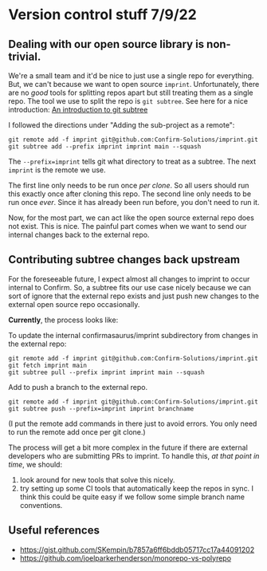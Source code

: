 # Version control stuff 7/9/22

## Dealing with our open source library is non-trivial.

We're a small team and it'd be nice to just use a single repo for everything. But, we can't because we want to open source `imprint`. Unfortunately, there are no *good* tools for splitting repos apart but still treating them as a single repo. The tool we use to split the repo is `git subtree`. See here for a nice introduction:
[An introduction to git subtree](https://www.atlassian.com/git/tutorials/git-subtree)

I followed the directions under "Adding the sub-project as a remote":

```
git remote add -f imprint git@github.com:Confirm-Solutions/imprint.git
git subtree add --prefix imprint imprint main --squash
```
The `--prefix=imprint` tells git what directory to treat as a subtree. The next `imprint` is the remote we use. 

The first line only needs to be run once _per clone_. So all users should run this exactly once after cloning this repo. 
The second line only needs to be run once _ever_. Since it has already been run before, you don't need to run it.

Now, for the most part, we can act like the open source external repo does not exist. This is nice. The painful part comes when we want to send our internal changes back to the external repo.
## Contributing subtree changes back upstream

For the foreseeable future, I expect almost all changes to imprint to occur internal to Confirm. So, a subtree fits our use case nicely because we can sort of ignore that the external repo exists and just push new changes to the external open source repo occasionally.

**Currently**, the process looks like:

To update the internal confirmasaurus/imprint subdirectory from changes in the external repo:
```
git remote add -f imprint git@github.com:Confirm-Solutions/imprint.git
git fetch imprint main
git subtree pull --prefix imprint imprint main --squash
```

Add to push a branch to the external repo.
```
git remote add -f imprint git@github.com:Confirm-Solutions/imprint.git
git subtree push --prefix=imprint imprint branchname
```

(I put the remote add commands in there just to avoid errors. You only need to run the remote add once per git clone.)

The process will get a bit more complex in the future if there are external developers who are submitting PRs to imprint. To handle this, *at that point in time*, we should:

1. look around for new tools that solve this nicely.
2. try setting up some CI tools that automatically keep the repos in sync. I think this could be quite easy if we follow some simple branch name conventions.

## Useful references

* https://gist.github.com/SKempin/b7857a6ff6bddb05717cc17a44091202
* https://github.com/joelparkerhenderson/monorepo-vs-polyrepo
